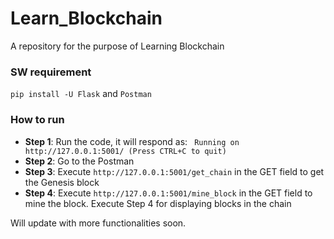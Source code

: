 # Learn_Blockchain

A repository for the purpose of Learning Blockchain

### SW requirement

`pip install -U Flask` and
`Postman`

### How to run

* **Step 1**: Run the code, it will respond as: ` Running on http://127.0.0.1:5001/ (Press CTRL+C to quit)`
* **Step 2**: Go to the Postman
* **Step 3**: Execute `http://127.0.0.1:5001/get_chain` in the GET field to get the Genesis block
* **Step 4**: Execute `http://127.0.0.1:5001/mine_block` in the GET field to mine the block. Execute Step 4 for displaying blocks in the chain

Will update with more functionalities soon.
